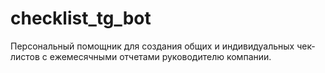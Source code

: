 # checklist_tg_bot
Персональный помощник для создания общих и индивидуальных чек-листов с ежемесячными отчетами руководителю компании.
